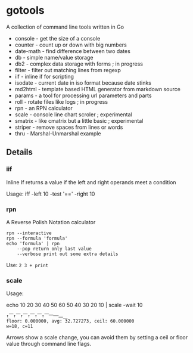 # gotools
A collection of command line tools written in Go

* console - get the size of a console
* counter - count up or down with big numbers
* date-math - find difference between two dates
* db - simple name/value storage
* db2 - complex data storage with forms ; in progress
* filter - filter out matching lines from regexp
* iif - inline if for scripting
* isodate - current date in iso format because date stinks
* md2html - template based HTML generator from markdown source
* params - a tool for processing url parameters and parts
* roll - rotate files like logs ; in progress
* rpn - an RPN calculator
* scale - console line chart scroler ; experimental
* smatrix - like cmatrix but a little basic ; experimental
* striper - remove spaces from lines or words
* thru - Marshal-Unmarshal example

## Details ##

### iif ###
Inline If
returns a value if the left and right operands meet a condition

Usage:
    iff -left 10 -test '==' -right 10

### rpn ###
A Reverse Polish Notation calculator

    rpn --interactive
    rpn --formula 'formula'
    echo 'formula' | rpn
        --pop return only last value
        --verbose print out some extra details

Use: `2 3 + print`

### scale ###

Usage:

echo 10 20 30 40 50 60 50 40 30 20 10 | scale -wait 10

    ↑⎺↑⎺↑⎺↑⎺↑⎺↑⎺⎻──⎼⎽
    floor: 0.000000, avg: 32.727273, ceil: 60.000000
    w=18, c=11

Arrows show a scale change, you can avoid them by setting a ceil or floor value through command line flags.

